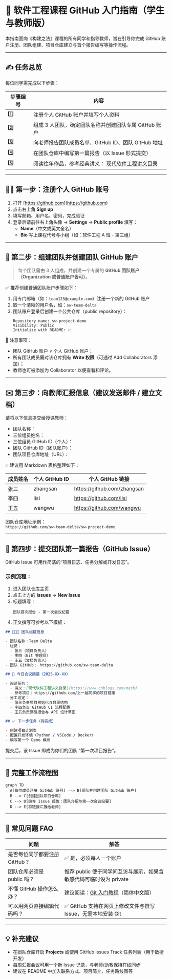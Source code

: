 # 🧭 软件工程课程 GitHub 入门指南（学生与教师版）

本指南面向《构建之法》课程的所有同学和指导教师，旨在引导你完成 GitHub 账户注册、团队组建、项目仓库建立与首个报告编写等操作流程。

---

## ✍️ 任务总览

每位同学需完成以下步骤：

| 步骤编号 | 内容                                                         |
|----------|--------------------------------------------------------------|
| 1️⃣       | 注册个人 GitHub 账户并填写个人资料                             |
| 2️⃣       | 组成 3 人团队，确定团队名称并创建团队专属 GitHub 账户            |
| 3️⃣       | 向老师报告团队成员名单、GitHub ID、团队 GitHub 地址             |
| 4️⃣       | 在团队仓库中编写第一篇报告（以 Issue 形式提交）                  |
| 5️⃣       | 阅读往年作品，参考经典讲义： [现代软件工程讲义目录](https://www.cnblogs.com/math) |

---

## 🧑‍💻 第一步：注册个人 GitHub 账号

1. 打开 [https://github.com](https://github.com)
2. 点击右上角 **Sign up**
3. 填写邮箱、用户名、密码，完成验证
4. 登录后请前往右上角头像 → **Settings** → **Public profile** 填写：
   - **Name**（中文或英文全名）
   - **Bio** 写上课程代号与小组（如：软件工程 A 班 - 第三组）

---

## 👥 第二步：组建团队并创建团队 GitHub 账户

> 每个团队需由 3 人组成，并创建一个专属的 **GitHub 团队账户（Organization 或普通账户皆可）**。

✅ 推荐创建普通团队账户步骤如下：

1. 用专门邮箱（如：`team123@example.com`）注册一个新的 GitHub 账户
2. 取一个清晰的用户名，如：`sw-team-delta`
3. 团队账户登录后创建一个公共仓库（public repository）：
   ```text
   Repository name: sw-project-demo
   Visibility: Public
   Initialize with README: ✅
   ```

🧠 注意事项：

- 团队 GitHub 账户 ≠ 个人 GitHub 账户；
- 所有团队成员需对该仓库拥有 **Write 权限**（可通过 Add Collaborators 添加）；
- 教师也可被添加为 Collaborator 以便查看和评论。

---

## ✉️ 第三步：向教师汇报信息（建议发送邮件 / 建立文档）

请将以下信息提交给授课教师：

- 团队名称：
- 三位组员姓名：
- 三位组员 GitHub ID（个人）：
- 团队 GitHub ID（团队账户）：
- 团队项目仓库地址（URL）：

💡 建议用 Markdown 表格整理如下：

| 成员姓名 | 个人 GitHub ID | 个人 GitHub 链接        |
|----------|----------------|--------------------------|
| 张三     | zhangsan       | https://github.com/zhangsan |
| 李四     | lisi           | https://github.com/lisi     |
| 王五     | wangwu         | https://github.com/wangwu   |

团队仓库地址示例：  
`https://github.com/sw-team-delta/sw-project-demo`

---

## 📝 第四步：提交团队第一篇报告（GitHub Issue）

GitHub Issue 可用作简洁的“项目日志、任务分解或开发日志”。

### 示例流程：

1. 进入团队仓库主页
2. 点击上方的 **Issues** → **New Issue**
3. 标题填写：
   ```
   团队首次报告 - 第一次会议纪要
   ```
4. 正文撰写可参考以下模板：

```markdown
## 🧑‍🤝‍🧑 团队组建信息

- 团队名称：Team Delta
- 组员：
  - 张三（项目负责人）
  - 李四（Git 管理员）
  - 王五（文档负责人）
- 团队 GitHub： https://github.com/sw-team-delta

## 📌 今日会议摘要（2025-XX-XX）

- 阅读任务：
  - 讲义：[现代软件工程讲义目录](https://www.cnblogs.com/math)
  - 参考项目：https://github.com/上一届同学的项目链接
- 分工设定：
  - 张三负责项目初始化与目录结构
  - 李四负责 GitHub CI 流程配置
  - 王五负责调研报告与 API 设计草图

## ✅ 下一步任务（待完成）

- 创建项目计划表
- 配置开发环境（Python / VSCode / Docker）
- 编写第一个 Demo 模块
```

提交后，该 Issue 即成为你们的团队 “第一次项目报告”。

---

## 🔁 完整工作流程图

```mermaid
graph TD
  A[每位成员注册 GitHub 账号] --> B[组队并创建团队 GitHub 账户]
  B --> C[创建团队项目仓库]
  C --> D[编写 Issue 报告：团队介绍与第一次会议纪要]
  D --> E[将链接汇报给老师]
```

---

## 🧩 常见问题 FAQ

| 问题                             | 解答                                                              |
|----------------------------------|-------------------------------------------------------------------|
| 是否每位同学都要注册 GitHub？     | ✅ 是，必须每人一个账户                                             |
| 团队仓库必须是 public 吗？        | 推荐 public 便于同学间互访与展示，如果含敏感代码可临时设为 private |
| 不懂 GitHub 操作怎么办？          | 建议阅读：[Git 入门教程](https://rogerdudler.github.io/git-guide/index.zh.html)（简体中文版） |
| 可以用网页直接编辑代码吗？        | ✅ GitHub 支持在网页上修改文件与撰写 Issue，无需本地安装 Git       |

---

## 💡 补充建议

- 在团队仓库开启 **Projects** 或使用 GitHub Issues Track 任务列表（用于敏捷开发）
- 每周汇报会议可用一个新 Issue 记录，与老师/助教保持在线同步
- 建议在 README 中加入联系方式、项目简介、任务路线图等
